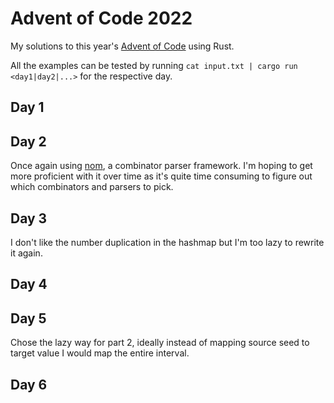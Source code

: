 # Advent of Code 2022
My solutions to this year's [Advent of Code](https://adventofcode.com/2023) using Rust.

All the examples can be tested by running `cat input.txt | cargo run <day1|day2|...>` for the respective day.

## Day 1

## Day 2
Once again using [nom](https://docs.rs/nom/latest/nom/), a combinator parser framework. I'm hoping to get more proficient with it over time as it's quite time consuming to figure out which combinators and parsers to pick.

## Day 3
I don't like the number duplication in the hashmap but I'm too lazy to rewrite it again.

## Day 4

## Day 5
Chose the lazy way for part 2, ideally instead of mapping source seed to target value I would map the entire interval.

## Day 6


